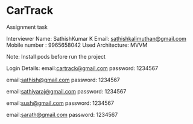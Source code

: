 # CarTrack
Assignment task


Interviewer Name: SathishKumar K
Email: sathishkalimuthan@gmail.com
Mobile number : 9965658042
Used Architecture: MVVM

Note: Install pods before run the project

Login Details:
email:cartrack@gmail.com
password: 1234567

email:sathish@gmail.com
password: 1234567

email:sathiyaraj@gmail.com
password: 1234567

email:sush@gmail.com
password: 1234567

email:sarath@gmail.com
password: 1234567

